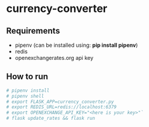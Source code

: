 # currency-converter

## Requirements

* pipenv (can be installed using: __pip install pipenv__)
* redis
* openexchangerates.org api key

## How to run

```bash
# pipenv install
# pipenv shell
# export FLASK_APP=currency_converter.py
# export REDIS_URL=redis://localhost:6379
# export OPENEXCHANGE_API_KEY="<here is your key>"`
# flask update_rates && flask run
```
